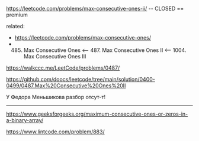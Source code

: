 https://leetcode.com/problems/max-consecutive-ones-ii/ -- CLOSED == premium

related:
- https://leetcode.com/problems/max-consecutive-ones/
-   485. Max Consecutive Ones <-- 487. Max Consecutive Ones II <-- 1004. Max Consecutive Ones III

https://walkccc.me/LeetCode/problems/0487/

https://github.com/doocs/leetcode/tree/main/solution/0400-0499/0487.Max%20Consecutive%20Ones%20II

У Федора Меньшикова разбор отсут-т!

______

https://www.geeksforgeeks.org/maximum-consecutive-ones-or-zeros-in-a-binary-array/

https://www.lintcode.com/problem/883/
